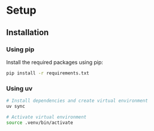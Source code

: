 # Setup

## Installation

### Using pip

Install the required packages using pip:

```bash
pip install -r requirements.txt

```

### Using uv
```bash
# Install dependencies and create virtual environment
uv sync

# Activate virtual environment
source .venv/bin/activate
```